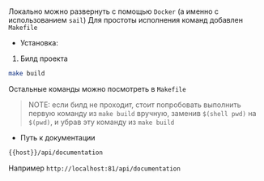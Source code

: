 #####
Локально можно развернуть с помощью `Docker` (а именно с использованием `sail`)
Для простоты исполнения команд добавлен `Makefile`
- Установка:
1. Билд проекта
```bash
make build
```
Остальные команды можно посмотреть в `Makefile`
> NOTE: если билд не проходит, стоит попробовать выполнить первую команду из `make build` вручную, заменив `$(shell pwd)` на `$(pwd)`, и убрав эту команду из `make build`

- Путь к документации
```bash
{{host}}/api/documentation
```
Например `http://localhost:81/api/documentation`
